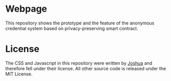# Webpage
This repository shows the prototype and the feature of the anonymous credential system based on privacy-preserving smart contract.

# License
The CSS and Javascript in this repository were written by [Joshua](<http://www.99lime.com/>) and therefore fell under their license.  All other source code is released under the MIT License.

